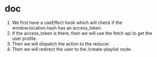 # doc
1. We first have a useEffect hook which will check if the window.location.hash has an access_token.
2. If the access_token is there, then we will use the fetch api to get the user profile.
3. Then we will dispatch the action to the reducer.
4. Then we will redirect the user to the /create-playlist route. 